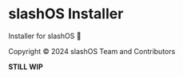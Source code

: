 # slashOS Installer
Installer for slashOS 🤯

Copyright © 2024 slashOS Team and Contributors

**STILL WIP**
